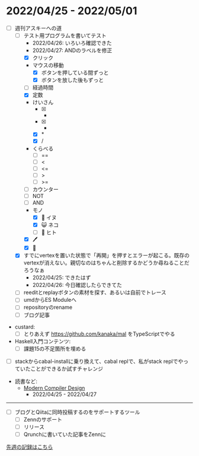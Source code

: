 # 2022/04/25 - 2022/05/01

- [ ] 週刊アスキーへの道
    - [ ] テスト用プログラムを書いてテスト
        - 2022/04/26: いろいろ確認できた
        - 2022/04/27: ANDのラベルを修正
        - [x] クリック
        - マウスの移動
            - [x] ボタンを押している間ずっと
            - [x] ボタンを放した後もずっと
        - [ ] 経過時間
        - [x] 定数
        - けいさん
            - [x] +
            - [x] -
            - [x] \*
            - [x] /
        - くらべる
            - [ ] ==
            - [ ] \<
            - [ ] \<=
            - [ ] \>
            - [ ] \>=
        - [ ] カウンター
        - [ ] NOT
        - [ ] AND
        - モノ
            - [x] 🐶 イヌ
            - [x] 😺 ネコ
            - [ ] 🙂 ヒト
        - [x] 🖊
        - [x] 🔁
    - [x] すでにvertexを置いた状態で「再開」を押すとエラーが起こる。既存のvertexが消えない。親切なのはちゃんと削除するかどうか尋ねることだろうなぁ
        - 2022/04/25: できたはず
        - 2022/04/26: 今日確認したらできてた
    - [ ] reeditとreplayボタンの素材を探す、あるいは自前でトレース
    - [ ] umdからES Moduleへ
    - [ ] repositoryのrename
    - [ ] ブログ記事
- custard:
    - [ ] とりあえず <https://github.com/kanaka/mal> をTypeScriptでやる
- Haskell入門コンテンツ:
    - [ ] 課題15の不足箇所を埋める
- [ ] stackからcabal-installに乗り換えて、cabal replで、私がstack replでやっていたことができるか試すチャレンジ
- 読書など:
    - [Modern Compiler Design](https://www.springer.com/jp/book/9781461446989)
        - 2022/04/25 - 2022/04/27

------

- [ ] ブログとQiitaに同時投稿するのをサポートするツール
    - [ ] Zennのサポート
    - [ ] リリース
    - [ ] Qrunchに書いていた記事をZennに

[先週の記録はこちら](https://github.com/igrep/daily-commits/blob/f7885b4326617cfb155ca6c749cc178f1e0eb00e/yesterday.md)
